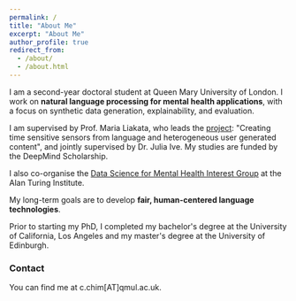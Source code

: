 ```yaml
---
permalink: /
title: "About Me"
excerpt: "About Me"
author_profile: true
redirect_from: 
  - /about/
  - /about.html
---
```


I am a second-year doctoral student at Queen Mary University of London. I work on **natural language processing for mental health applications**, with a focus on synthetic data generation, explainability, and evaluation.

I am supervised by Prof. Maria Liakata, who leads the [project](https://www.turing.ac.uk/people/researchers/ai-fellows): "Creating time sensitive sensors from language and heterogeneous user generated content", and jointly supervised by Dr. Julia Ive. My studies are funded by the DeepMind Scholarship. 

I also co-organise the [Data Science for Mental Health Interest Group](https://turing-ds4mh.github.io) at the Alan Turing Institute.

My long-term goals are to develop **fair, human-centered language technologies**. 

Prior to starting my PhD, I completed my bachelor's degree at the University of California, Los Angeles and my master's degree at the University of Edinburgh.

### Contact
You can find me at &#x63;&#x2E;&#x63;&#x68;&#x69;&#x6D;[AT]&#x71;&#x6d;&#x75;&#x6c;&#x2e;&#x61;&#x63;&#x2e;&#x75;&#x6b;.